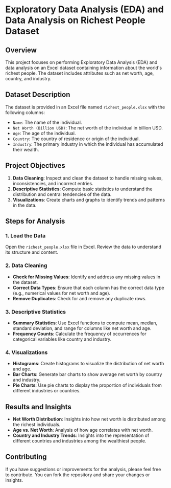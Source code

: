 # Exploratory Data Analysis (EDA) and Data Analysis on Richest People Dataset

## Overview

This project focuses on performing Exploratory Data Analysis (EDA) and data analysis on an Excel dataset containing information about the world's richest people. The dataset includes attributes such as net worth, age, country, and industry.

## Dataset Description

The dataset is provided in an Excel file named `richest_people.xlsx` with the following columns:

- `Name`: The name of the individual.
- `Net Worth (Billion USD)`: The net worth of the individual in billion USD.
- `Age`: The age of the individual.
- `Country`: The country of residence or origin of the individual.
- `Industry`: The primary industry in which the individual has accumulated their wealth.

## Project Objectives

1. **Data Cleaning**: Inspect and clean the dataset to handle missing values, inconsistencies, and incorrect entries.
2. **Descriptive Statistics**: Compute basic statistics to understand the distribution and central tendencies of the data.
3. **Visualizations**: Create charts and graphs to identify trends and patterns in the data.

## Steps for Analysis

### 1. Load the Data

Open the `richest_people.xlsx` file in Excel. Review the data to understand its structure and content.

### 2. Data Cleaning

- **Check for Missing Values**: Identify and address any missing values in the dataset.
- **Correct Data Types**: Ensure that each column has the correct data type (e.g., numerical values for net worth and age).
- **Remove Duplicates**: Check for and remove any duplicate rows.

### 3. Descriptive Statistics

- **Summary Statistics**: Use Excel functions to compute mean, median, standard deviation, and range for columns like net worth and age.
- **Frequency Counts**: Calculate the frequency of occurrences for categorical variables like country and industry.

### 4. Visualizations

- **Histograms**: Create histograms to visualize the distribution of net worth and age.
- **Bar Charts**: Generate bar charts to show average net worth by country and industry.
- **Pie Charts**: Use pie charts to display the proportion of individuals from different industries or countries.

## Results and Insights

- **Net Worth Distribution**: Insights into how net worth is distributed among the richest individuals.
- **Age vs. Net Worth**: Analysis of how age correlates with net worth.
- **Country and Industry Trends**: Insights into the representation of different countries and industries among the wealthiest people.

## Contributing

If you have suggestions or improvements for the analysis, please feel free to contribute. You can fork the repository and share your changes or insights.




